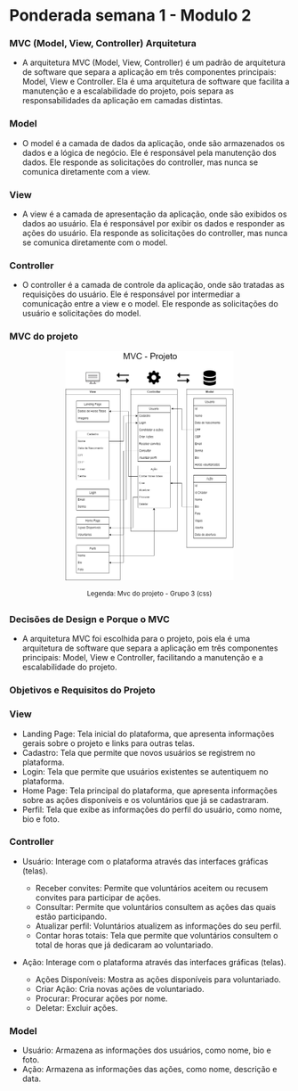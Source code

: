 # Ponderada semana 1 - Modulo 2

### **MVC (Model, View, Controller) Arquitetura**

- A arquitetura MVC (Model, View, Controller) é um padrão de arquitetura de software que separa a aplicação em três componentes principais: Model, View e Controller. Ela é uma arquitetura de software que facilita a manutenção e a escalabilidade do projeto, pois separa as responsabilidades da aplicação em camadas distintas.
### **Model**

- O model é a camada de dados da aplicação, onde são armazenados os dados e a lógica de negócio. Ele é responsável pela manutenção dos dados. Ele responde as solicitações do controller, mas nunca se comunica diretamente com a view.

### **View**

- A view é a camada de apresentação da aplicação, onde são exibidos os dados ao usuário. Ela é responsável por exibir os dados e responder as ações do usuário. Ela responde as solicitações do controller, mas nunca se comunica diretamente com o model.

### **Controller**

- O controller é a camada de controle da aplicação, onde são tratadas as requisições do usuário. Ele é responsável por intermediar a comunicação entre a view e o model. Ele responde as solicitações do usuário e solicitações do model.

### MVC do projeto

<div align="center">

   <img src="mvc.png" width="60%" height="30%"> 
   
   <sup>Legenda: Mvc do projeto - Grupo 3 (css)</sup>
</div>

### **Decisões de Design e Porque o MVC**

- A arquitetura MVC foi escolhida para o projeto, pois ela é uma arquitetura de software que separa a aplicação em três componentes principais: Model, View e Controller, facilitando a manutenção e a escalabilidade do projeto.

### **Objetivos e Requisitos do Projeto**



### **View**
- Landing Page: Tela inicial do plataforma, que apresenta informações gerais sobre o projeto e links para outras telas.
- Cadastro: Tela que permite que novos usuários se registrem no plataforma.
- Login: Tela que permite que usuários existentes se autentiquem no plataforma.
- Home Page: Tela principal do plataforma, que apresenta informações sobre as ações disponíveis e os voluntários que já se cadastraram.
- Perfil: Tela que exibe as informações do perfil do usuário, como nome, bio e foto.

### **Controller**
- Usuário: Interage com o plataforma através das interfaces gráficas (telas).
  - Receber convites: Permite que voluntários aceitem ou recusem convites para participar de ações.
  - Consultar: Permite que voluntários consultem as ações das quais estão participando.
  - Atualizar perfil: Voluntários atualizem as informações do seu perfil.
  - Contar horas totais: Tela que permite que voluntários consultem o total de horas que já dedicaram ao voluntariado.

- Ação: Interage com o plataforma através das interfaces gráficas (telas).
  - Ações Disponíveis: Mostra as ações disponíveis para voluntariado.
  - Criar Ação: Cria novas ações de voluntariado.
  - Procurar: Procurar ações por nome.
  - Deletar: Excluir ações.

### **Model**

- Usuário: Armazena as informações dos usuários, como nome, bio e foto.
- Ação: Armazena as informações das ações, como nome, descrição e data.






